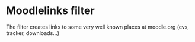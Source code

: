 Moodlelinks filter
==================

The filter creates links to some very well known places at moodle.org (cvs, tracker, downloads...)

